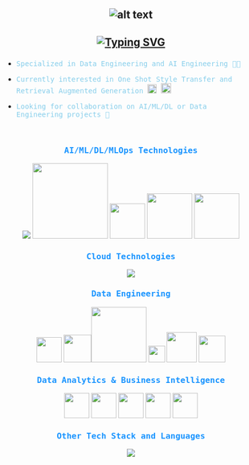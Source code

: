 


<h2 align="center">

![alt text](https://cutewallpaper.org/21/anime-night-sky-gif/Sky-night-moon-GIF-on-GIFER-by-Munilune.gif)
 
</h2>

<h2 align="center">

[![Typing SVG](https://readme-typing-svg.demolab.com?font=Kanit&weight=500&size=32&duration=3000&pause=1000&color=61C1F7&center=true&vCenter=true&width=600&lines=My+Name+is+JoJo;Machine+Learning+and+Data+Enthusiast)](https://git.io/typing-svg)

</h1>




- <span style="color:skyblue;font-family:monospace;" align="center">
	Specialized in Data Engineering and AI Engineering 🔬🔮
</span>

- <span style="color:skyblue;font-family:monospace;" align="center">
	  Currently interested in One Shot Style Transfer and Retrieval Augmented Generation <img src="https://cdn-icons-png.flaticon.com/512/5555/5555382.png" width="18" height="18"/> <img src="https://www.odyssea.eu/data/img/pie-chart-blue-loading.gif" width="20" height="20"/>
 </span>
 
- <span style="color:skyblue;font-family:monospace;" align="center">
	Looking for collaboration on AI/ML/DL or Data Engineering projects 👀
</span>

<br>
<h3 align="center", style="color:#1994FF;font-family:monospace">
AI/ML/DL/MLOps Technologies
</h3>

<p align="center">
    <img src="https://skillicons.dev/icons?i=pytorch,tensorflow" / >  <img src="https://mlflow.org/docs/latest/_static/MLflow-logo-final-black.png" width=150> 
<img src="https://huggingface.co/datasets/huggingface/brand-assets/resolve/main/hf-logo.png" width=70 /> <img src="https://www.calsoftinc.com/wp-content/uploads/2023/06/LangChain-logo.png" width=90 />  <img src="https://docs.trychroma.com/img/chroma.png" width=90>
     
</p>



<h3 align="center", style="color:#1994FF;font-family:monospace">
Cloud Technologies
</h3>     

<p align="center">
  <a href="https://skillicons.dev">
    <img src="https://skillicons.dev/icons?i=kubernetes,docker,gcp" />
  </a>
</p>


<h3 align="center", style="color:#1994FF;font-family:monospace">
Data Engineering
</h3>

<p align="center">
    <img src="https://airflow.apache.org/docs/apache-airflow/2.3.2/_images/pin_large.png" width=50> <img src="https://cdn.icon-icons.com/icons2/2699/PNG/512/apache_hadoop_logo_icon_169586.png" width=55><img src="https://www.databricks.com/wp-content/uploads/2019/02/spark-white.png" width=110> <img src="https://upload.wikimedia.org/wikipedia/commons/thumb/0/05/Apache_kafka.svg/1200px-Apache_kafka.svg.png" width=33> <img src="https://cdn.icon-icons.com/icons2/2415/PNG/512/redis_plain_logo_icon_146366.png" width=60> <img src="https://upload.wikimedia.org/wikipedia/commons/thumb/2/29/Postgresql_elephant.svg/993px-Postgresql_elephant.svg.png" width=53>    
<!--<img src="https://companieslogo.com/img/orig/TLND_BIG-bf3f1655.png?t=1603851650" width=100 height=45> -->
     
</p>



<h3 align="center", style="color:#1994FF;font-family:monospace">
Data Analytics & Business Intelligence
</h3>

<p align="center">
    <img src="https://www.pngmart.com/files/23/Power-Bi-Logo-PNG-File.png"
width=50> <img src="https://seeklogo.com/images/T/tableau-software-logo-F1CE2CA54A-seeklogo.com.png" width=50> <img src="https://upload.wikimedia.org/wikipedia/commons/thumb/3/34/Microsoft_Office_Excel_%282019%E2%80%93present%29.svg/2203px-Microsoft_Office_Excel_%282019%E2%80%93present%29.svg.png" width=50> <img src="https://avatars.githubusercontent.com/u/1437874?s=280&v=4" width=50> <img src="https://seeklogo.com/images/G/google-data-studio-logo-6577854870-seeklogo.com.png" width=50> 
     
</p>


<h3 align="center", style="color:#1994FF;font-family:monospace">
Other Tech Stack and Languages
</h3>

<p align="center">
  <a href="https://skillicons.dev">
    <img src="https://skillicons.dev/icons?i=python,javascript,typescript,dart,kotlin,androidstudio,flutter" />
  </a>
</p>



<!--
**Jonathanjordan21/jonathanjordan21** is a ✨ _special_ ✨ repository because its `README.md` (this file) appears on your GitHub profile.

Here are some ideas to get you started:

- 🔭 I’m currently working on ...
- 🌱 I’m currently learning ...
- 👯 I’m looking to collaborate on ...
- 🤔 I’m looking for help with ...
- 💬 Ask me about ...
- 📫 How to reach me: ...
- 😄 Pronouns: ...
- ⚡ Fun fact: ...
-->
